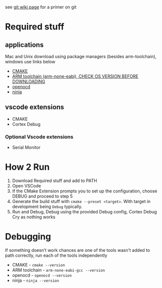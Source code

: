 see [git wiki page](https://wiki.gauchoracing.com/books/onboarding/page/git) for a primer on git
# Required stuff
## applications
Mac and Unix download using package managers (besides arm-toolchain), windows use links below
* [CMAKE](https://cmake.org/download/)  
* [ARM toolchain (arm-none-eabi), CHECK OS VERSION BEFORE DOWNLOADING](https://developer.arm.com/downloads/-/arm-gnu-toolchain-downloads)  
* [openocd](https://github.com/openocd-org/openocd/releases/tag/v0.12.0)  
* [ninja](https://github.com/ninja-build/ninja/releases)  
## vscode extensions
* CMAKE  
* Cortex Debug
### Optional Vscode extensions
* Serial Monitor

# How 2 Run
1. Download Required stuff and add to PATH
2. Open VSCode  
3. If the CMake Extension prompts you to set up the configuration, choose DEBUG and proceed to step 5
4. Generate the build stuff with `cmake --preset <target>`. With target in development being `Debug` typically.  
5. Run and Debug, Debug using the provided Debug config, Cortex Debug  
Cry as nothing works

# Debugging
If something doesn't work chances are one of the tools wasn't added to path correctly, run each of the tools independently  
* CMAKE - `cmake --version`
* ARM toolchain - `arm-none-eabi-gcc --version`
* openocd - `openocd --version`
* ninja - `ninja --version`
